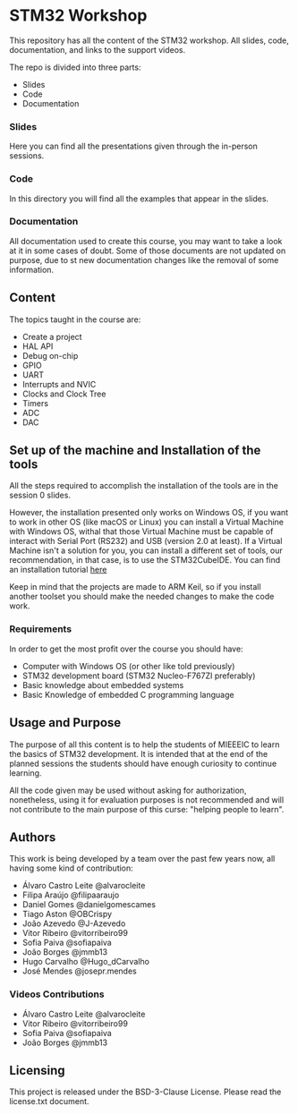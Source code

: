 # STM32 Workshop

This repository has all the content of the STM32 workshop. All slides, code, documentation, and links to the support videos.

The repo is divided into three parts:

- Slides
- Code
- Documentation

### Slides

Here you can find all the presentations given through the in-person sessions.

### Code

In this directory you will find all the examples that appear in the slides.

### Documentation

All documentation used to create this course, you may want to take a look at it in some cases of doubt. Some of those documents are not updated on purpose, due to st new documentation changes like the removal of some information.

## Content

The topics taught in the course are:

- Create a project
- HAL API
- Debug on-chip
- GPIO
- UART
- Interrupts and NVIC
- Clocks and Clock Tree
- Timers
- ADC
- DAC

## Set up of the machine and Installation of the tools

All the steps required to accomplish the installation of the tools are in the session 0 slides.

However, the installation presented only works on Windows OS, if you want to work in other OS (like macOS or Linux) you can install a Virtual Machine with Windows OS, withal that those Virtual Machine must be capable of interact with Serial Port (RS232) and USB (version 2.0 at least). If a Virtual Machine isn't a solution for you, you can install a different set of tools, our recommendation, in that case, is to use the STM32CubeIDE. You can find an installation tutorial [here](https://www.st.com/content/ccc/resource/technical/document/user_manual/group1/31/8b/03/27/25/c5/4d/ae/DM00603964/files/DM00603964.pdf/jcr:content/translations/en.DM00603964.pdf)

Keep in mind that the projects are made to ARM Keil, so if you install another toolset you should make the needed changes to make the code work.

### Requirements

In order to get the most profit over the course you should have:

- Computer with Windows OS (or other like told previously)
- STM32 development board (STM32 Nucleo-F767ZI preferably)
- Basic knowledge about embedded systems
- Basic Knowledge of embedded C programming language

## Usage and Purpose

The purpose of all this content is to help the students of MIEEEIC to learn the basics of STM32 development. It is intended that at the end of the planned sessions the students should have enough curiosity to continue learning.

All the code given may be used without asking for authorization, nonetheless, using it for evaluation purposes is not recommended and will not contribute to the main purpose of this curse: "helping people to learn".

## Authors

This work is being developed by a team over the past few years now, all having some kind of contribution:

- Álvaro Castro Leite @alvarocleite
- Filipa Araújo @filipaaraujo
- Daniel Gomes @danielgomescames
- Tiago Aston @OBCrispy
- João Azevedo @J-Azevedo
- Vitor Ribeiro @vitorribeiro99
- Sofia Paiva @sofiapaiva
- João Borges @jmmb13 
- Hugo Carvalho @Hugo_dCarvalho
- José Mendes @josepr.mendes 

### Videos Contributions

- Álvaro Castro Leite @alvarocleite
- Vitor Ribeiro @vitorribeiro99
- Sofia Paiva @sofiapaiva
- João Borges @jmmb13 

## Licensing

This project is released under the BSD-3-Clause License. Please read the license.txt document. 
